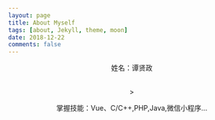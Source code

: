 ```yaml
---
layout: page
title: About Myself
tags: [about, Jekyll, theme, moon]
date: 2018-12-22
comments: false
---
```

    
<center>
    <p>姓名：谭贤政</p><br/>>
    <p>掌握技能：Vue、C/C++,PHP,Java,微信小程序...</p>
</center>


